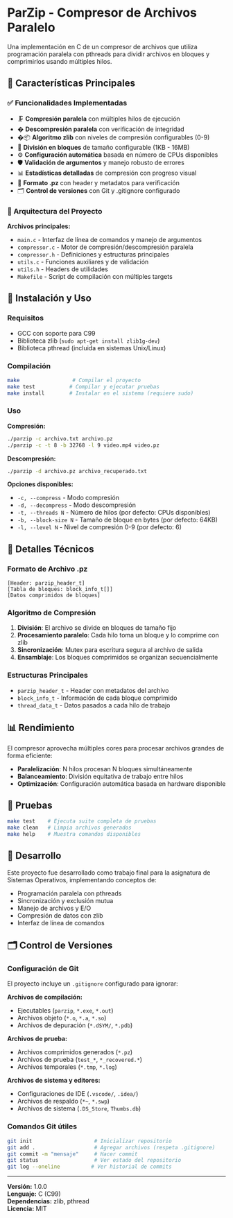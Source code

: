# ParZip - Compresor de Archivos Paralelo

Una implementación en C de un compresor de archivos que utiliza programación paralela con pthreads para dividir archivos en bloques y comprimirlos usando múltiples hilos.

## 🎯 Características Principales

### ✅ Funcionalidades Implementadas
- 🗜️ **Compresión paralela** con múltiples hilos de ejecución
- � **Descompresión paralela** con verificación de integridad
- �📦 **Algoritmo zlib** con niveles de compresión configurables (0-9)
- 🧩 **División en bloques** de tamaño configurable (1KB - 16MB)
- ⚙️ **Configuración automática** basada en número de CPUs disponibles
- 🛡️ **Validación de argumentos** y manejo robusto de errores
- 📊 **Estadísticas detalladas** de compresión con progreso visual
- 📁 **Formato .pz** con header y metadatos para verificación
- 🗂️ **Control de versiones** con Git y .gitignore configurado

### 🎯 Arquitectura del Proyecto

**Archivos principales:**
- `main.c` - Interfaz de línea de comandos y manejo de argumentos
- `compressor.c` - Motor de compresión/descompresión paralela
- `compressor.h` - Definiciones y estructuras principales
- `utils.c` - Funciones auxiliares y de validación
- `utils.h` - Headers de utilidades
- `Makefile` - Script de compilación con múltiples targets

## 🚀 Instalación y Uso

### Requisitos
- GCC con soporte para C99
- Biblioteca zlib (`sudo apt-get install zlib1g-dev`)
- Biblioteca pthread (incluida en sistemas Unix/Linux)

### Compilación
```bash
make                 # Compilar el proyecto
make test           # Compilar y ejecutar pruebas
make install        # Instalar en el sistema (requiere sudo)
```

### Uso

**Compresión:**
```bash
./parzip -c archivo.txt archivo.pz
./parzip -c -t 8 -b 32768 -l 9 video.mp4 video.pz
```

**Descompresión:**
```bash
./parzip -d archivo.pz archivo_recuperado.txt
```

**Opciones disponibles:**
- `-c, --compress` - Modo compresión
- `-d, --decompress` - Modo descompresión
- `-t, --threads N` - Número de hilos (por defecto: CPUs disponibles)
- `-b, --block-size N` - Tamaño de bloque en bytes (por defecto: 64KB)
- `-l, --level N` - Nivel de compresión 0-9 (por defecto: 6)

## 🔧 Detalles Técnicos

### Formato de Archivo .pz
```
[Header: parzip_header_t]
[Tabla de bloques: block_info_t[]]
[Datos comprimidos de bloques]
```

### Algoritmo de Compresión
1. **División**: El archivo se divide en bloques de tamaño fijo
2. **Procesamiento paralelo**: Cada hilo toma un bloque y lo comprime con zlib
3. **Sincronización**: Mutex para escritura segura al archivo de salida
4. **Ensamblaje**: Los bloques comprimidos se organizan secuencialmente

### Estructuras Principales
- `parzip_header_t` - Header con metadatos del archivo
- `block_info_t` - Información de cada bloque comprimido
- `thread_data_t` - Datos pasados a cada hilo de trabajo

## 📊 Rendimiento

El compresor aprovecha múltiples cores para procesar archivos grandes de forma eficiente:
- **Paralelización**: N hilos procesan N bloques simultáneamente
- **Balanceamiento**: División equitativa de trabajo entre hilos
- **Optimización**: Configuración automática basada en hardware disponible

## 🧪 Pruebas

```bash
make test    # Ejecuta suite completa de pruebas
make clean   # Limpia archivos generados
make help    # Muestra comandos disponibles
```

## 📝 Desarrollo

Este proyecto fue desarrollado como trabajo final para la asignatura de Sistemas Operativos, implementando conceptos de:
- Programación paralela con pthreads
- Sincronización y exclusión mutua
- Manejo de archivos y E/O
- Compresión de datos con zlib
- Interfaz de línea de comandos

## 🗂️ Control de Versiones

### Configuración de Git
El proyecto incluye un `.gitignore` configurado para ignorar:

**Archivos de compilación:**
- Ejecutables (`parzip`, `*.exe`, `*.out`)
- Archivos objeto (`*.o`, `*.a`, `*.so`)
- Archivos de depuración (`*.dSYM/`, `*.pdb`)

**Archivos de prueba:**
- Archivos comprimidos generados (`*.pz`)
- Archivos de prueba (`test_*`, `*_recovered.*`)
- Archivos temporales (`*.tmp`, `*.log`)

**Archivos de sistema y editores:**
- Configuraciones de IDE (`.vscode/`, `.idea/`)
- Archivos de respaldo (`*~`, `*.swp`)
- Archivos de sistema (`.DS_Store`, `Thumbs.db`)

### Comandos Git útiles
```bash
git init                    # Inicializar repositorio
git add .                   # Agregar archivos (respeta .gitignore)
git commit -m "mensaje"     # Hacer commit
git status                  # Ver estado del repositorio
git log --oneline          # Ver historial de commits
```

---

**Versión:** 1.0.0  
**Lenguaje:** C (C99)  
**Dependencias:** zlib, pthread  
**Licencia:** MIT
